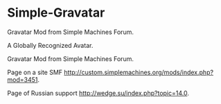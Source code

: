 Simple-Gravatar
===============

Gravatar Mod from Simple Machines Forum.

A Globally Recognized Avatar.

Gravatar Mod from Simple Machines Forum.

Page on a site SMF <a href="http://custom.simplemachines.org/mods/index.php?mod=3451">http://custom.simplemachines.org/mods/index.php?mod=3451</a>.

Page of Russian support <a href="http://wedge.su/index.php?topic=14.0">http://wedge.su/index.php?topic=14.0</a>.
